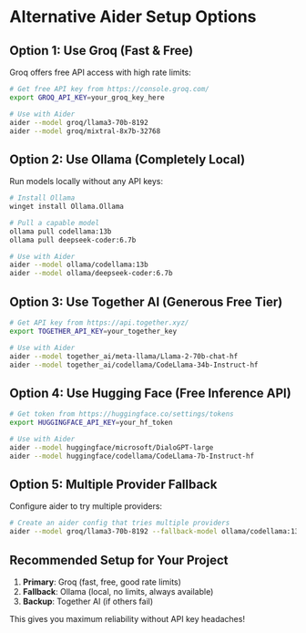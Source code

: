 # Alternative Aider Setup Options

## Option 1: Use Groq (Fast & Free)
Groq offers free API access with high rate limits:

```bash
# Get free API key from https://console.groq.com/
export GROQ_API_KEY=your_groq_key_here

# Use with Aider
aider --model groq/llama3-70b-8192
aider --model groq/mixtral-8x7b-32768
```

## Option 2: Use Ollama (Completely Local)
Run models locally without any API keys:

```bash
# Install Ollama
winget install Ollama.Ollama

# Pull a capable model
ollama pull codellama:13b
ollama pull deepseek-coder:6.7b

# Use with Aider
aider --model ollama/codellama:13b
aider --model ollama/deepseek-coder:6.7b
```

## Option 3: Use Together AI (Generous Free Tier)
```bash
# Get API key from https://api.together.xyz/
export TOGETHER_API_KEY=your_together_key

# Use with Aider
aider --model together_ai/meta-llama/Llama-2-70b-chat-hf
aider --model together_ai/codellama/CodeLlama-34b-Instruct-hf
```

## Option 4: Use Hugging Face (Free Inference API)
```bash
# Get token from https://huggingface.co/settings/tokens
export HUGGINGFACE_API_KEY=your_hf_token

# Use with Aider
aider --model huggingface/microsoft/DialoGPT-large
aider --model huggingface/codellama/CodeLlama-7b-Instruct-hf
```

## Option 5: Multiple Provider Fallback
Configure aider to try multiple providers:

```bash
# Create an aider config that tries multiple providers
aider --model groq/llama3-70b-8192 --fallback-model ollama/codellama:13b
```

## Recommended Setup for Your Project

1. **Primary**: Groq (fast, free, good rate limits)
2. **Fallback**: Ollama (local, no limits, always available)
3. **Backup**: Together AI (if others fail)

This gives you maximum reliability without API key headaches! 
